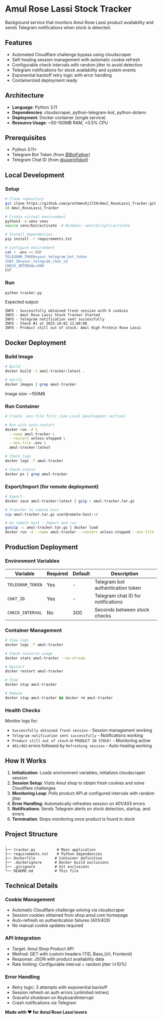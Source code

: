 # Amul Rose Lassi Stock Tracker

Background service that monitors Amul Rose Lassi product availability and sends Telegram notifications when stock is detected.

## Features

- Automated Cloudflare challenge bypass using cloudscraper
- Self-healing session management with automatic cookie refresh
- Configurable check intervals with random jitter to avoid detection
- Telegram notifications for stock availability and system events
- Exponential backoff retry logic with error handling
- Containerized deployment ready

## Architecture

- **Language**: Python 3.11
- **Dependencies**: cloudscraper, python-telegram-bot, python-dotenv
- **Deployment**: Docker container (single service)
- **Resource Usage**: ~50-100MB RAM, <0.5% CPU

## Prerequisites

- Python 3.11+
- Telegram Bot Token (from [@BotFather](https://t.me/BotFather))
- Telegram Chat ID (from [@userinfobot](https://t.me/userinfobot))

## Local Development

### Setup

```bash
# Clone repository
git clone https://github.com/prathmeshj1729/Amul_RoseLassi_Tracker.git
cd Amul_RoseLassi_Tracker

# Create virtual environment
python3 -m venv venv
source venv/bin/activate  # Windows: venv\Scripts\activate

# Install dependencies
pip install -r requirements.txt

# Configure environment
cat > .env << EOF
TELEGRAM_TOKEN=your_telegram_bot_token
CHAT_ID=your_telegram_chat_id
CHECK_INTERVAL=300
EOF
```

### Run

```bash
python tracker.py
```

Expected output:

```
INFO - Successfully obtained fresh session with 6 cookies
INFO - Amul Rose Lassi Stock Tracker Started
INFO - Telegram notification sent successfully
INFO - Check #1 at 2025-10-02 12:00:00
INFO - Product still out of stock: Amul High Protein Rose Lassi
```

## Docker Deployment

### Build Image

```bash
# Build
docker build -t amul-tracker:latest .

# Verify
docker images | grep amul-tracker
```

Image size: ~150MB

### Run Container

```bash
# Create .env file first (see Local Development section)

# Run with auto-restart
docker run -d \
  --name amul-tracker \
  --restart unless-stopped \
  --env-file .env \
  amul-tracker:latest

# Check logs
docker logs -f amul-tracker

# Check status
docker ps | grep amul-tracker
```

### Export/Import (for remote deployment)

```bash
# Export
docker save amul-tracker:latest | gzip > amul-tracker.tar.gz

# Transfer to remote host
scp amul-tracker.tar.gz user@remote-host:~/

# On remote host - Import and run
gunzip -c amul-tracker.tar.gz | docker load
docker run -d --name amul-tracker --restart unless-stopped --env-file .env amul-tracker:latest
```

## Production Deployment

### Environment Variables

| Variable         | Required | Default | Description                        |
| ---------------- | -------- | ------- | ---------------------------------- |
| `TELEGRAM_TOKEN` | Yes      | -       | Telegram bot authentication token  |
| `CHAT_ID`        | Yes      | -       | Telegram chat ID for notifications |
| `CHECK_INTERVAL` | No       | 300     | Seconds between stock checks       |

### Container Management

```bash
# View logs
docker logs -f amul-tracker

# Check resource usage
docker stats amul-tracker --no-stream

# Restart
docker restart amul-tracker

# Stop
docker stop amul-tracker

# Remove
docker stop amul-tracker && docker rm amul-tracker
```

### Health Checks

Monitor logs for:

- `Successfully obtained fresh session` - Session management working
- `Telegram notification sent successfully` - Notifications working
- `Product still out of stock` or `PRODUCT IN STOCK!` - Monitoring active
- `401/403` errors followed by `Refreshing session` - Auto-healing working

## How It Works

1. **Initialization**: Loads environment variables, initializes cloudscraper session
2. **Session Setup**: Visits Amul shop to obtain fresh cookies and solve Cloudflare challenges
3. **Monitoring Loop**: Polls product API at configured intervals with random jitter
4. **Error Handling**: Automatically refreshes session on 401/403 errors
5. **Notifications**: Sends Telegram alerts on stock detection, startup, and errors
6. **Termination**: Stops monitoring once product is found in stock

## Project Structure

```
.
├── tracker.py          # Main application
├── requirements.txt    # Python dependencies
├── Dockerfile         # Container definition
├── .dockerignore      # Docker build exclusions
├── .gitignore         # Git exclusions
└── README.md          # This file
```

## Technical Details

### Cookie Management

- Automatic Cloudflare challenge solving via cloudscraper
- Session cookies obtained from shop.amul.com homepage
- Auto-refresh on authentication failures (401/403)
- No manual cookie updates required

### API Integration

- Target: Amul Shop Product API
- Method: GET with custom headers (TID, Base_Url, Frontend)
- Response: JSON with product availability data
- Rate limiting: Configurable interval + random jitter (±10%)

### Error Handling

- Retry logic: 3 attempts with exponential backoff
- Session refresh on auth errors (unlimited retries)
- Graceful shutdown on KeyboardInterrupt
- Crash notifications via Telegram

**Made with ❤️ for Amul Rose Lassi lovers**
